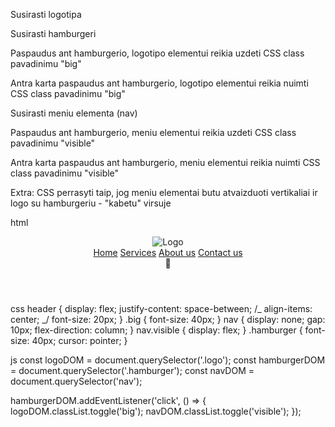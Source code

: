 Susirasti logotipa

Susirasti hamburgeri

Paspaudus ant hamburgerio, logotipo elementui reikia uzdeti CSS class pavadinimu "big"

Antra karta paspaudus ant hamburgerio, logotipo elementui reikia nuimti CSS class pavadinimu "big"

Susirasti meniu elementa (nav)

Paspaudus ant hamburgerio, meniu elementui reikia uzdeti CSS class pavadinimu "visible"

Antra karta paspaudus ant hamburgerio, meniu elementui reikia nuimti CSS class pavadinimu "visible"

Extra: CSS perrasyti taip, jog meniu elementai butu atvaizduoti vertikaliai ir logo su hamburgeriu - "kabetu" virsuje

html

<header>
  <img class="logo" src="#" alt="Logo" />
  <nav>
    <a href="#">Home</a>
    <a href="#">Services</a>
    <a href="#">About us</a>
    <a href="#">Contact us</a>
  </nav>
  <div class="hamburger">🍔</div>
</header>

css
header {
display: flex;
justify-content: space-between;
/_ align-items: center; _/
font-size: 20px;
}
.big {
font-size: 40px;
}
nav {
display: none;
gap: 10px;
flex-direction: column;
}
nav.visible {
display: flex;
}
.hamburger {
font-size: 40px;
cursor: pointer;
}

js
const logoDOM = document.querySelector('.logo');
const hamburgerDOM = document.querySelector('.hamburger');
const navDOM = document.querySelector('nav');

hamburgerDOM.addEventListener('click', () => {
logoDOM.classList.toggle('big');
navDOM.classList.toggle('visible');
});
